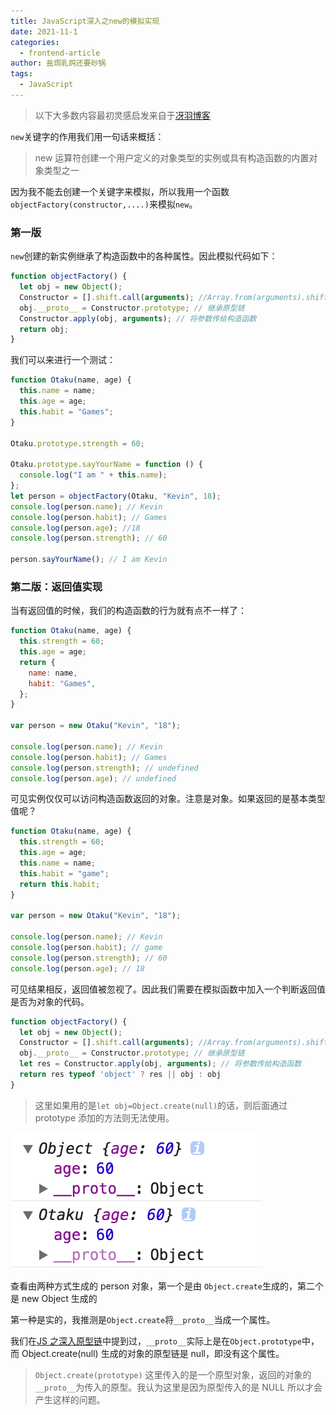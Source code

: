 ```yaml
---
title: JavaScript深入之new的模拟实现
date: 2021-11-1
categories:
  - frontend-article
author: 盐焗乳鸽还要砂锅
tags:
  - JavaScript
---
```


> 以下大多数内容最初灵感启发来自于[冴羽博客](https://github.com/mqyqingfeng/Blog)

`new`关键字的作用我们用一句话来概括：

> new 运算符创建一个用户定义的对象类型的实例或具有构造函数的内置对象类型之一

因为我不能去创建一个关键字来模拟，所以我用一个函数`objectFactory(constructor,....)`来模拟`new`。

### 第一版

`new`创建的新实例继承了构造函数中的各种属性。因此模拟代码如下：

```js
function objectFactory() {
  let obj = new Object();
  Constructor = [].shift.call(arguments); //Array.from(arguments).shift()
  obj.__proto__ = Constructor.prototype; // 继承原型链
  Constructor.apply(obj, arguments); // 将参数传给构造函数
  return obj;
}
```

我们可以来进行一个测试：

```js
function Otaku(name, age) {
  this.name = name;
  this.age = age;
  this.habit = "Games";
}

Otaku.prototype.strength = 60;

Otaku.prototype.sayYourName = function () {
  console.log("I am " + this.name);
};
let person = objectFactory(Otaku, "Kevin", 18);
console.log(person.name); // Kevin
console.log(person.habit); // Games
console.log(person.age); //18
console.log(person.strength); // 60

person.sayYourName(); // I am Kevin
```

### 第二版：返回值实现

当有返回值的时候，我们的构造函数的行为就有点不一样了：

```js
function Otaku(name, age) {
  this.strength = 60;
  this.age = age;
  return {
    name: name,
    habit: "Games",
  };
}

var person = new Otaku("Kevin", "18");

console.log(person.name); // Kevin
console.log(person.habit); // Games
console.log(person.strength); // undefined
console.log(person.age); // undefined
```

可见实例仅仅可以访问构造函数返回的对象。注意是对象。如果返回的是基本类型值呢？

```js
function Otaku(name, age) {
  this.strength = 60;
  this.age = age;
  this.name = name;
  this.habit = "game";
  return this.habit;
}

var person = new Otaku("Kevin", "18");

console.log(person.name); // Kevin
console.log(person.habit); // game
console.log(person.strength); // 60
console.log(person.age); // 18
```

可见结果相反，返回值被忽视了。因此我们需要在模拟函数中加入一个判断返回值是否为对象的代码。

```js
function objectFactory() {
  let obj = new Object();
  Constructor = [].shift.call(arguments); //Array.from(arguments).shift()
  obj.__proto__ = Constructor.prototype; // 继承原型链
  let res = Constructor.apply(obj, arguments); // 将参数传给构造函数
  return res typeof 'object' ? res || obj : obj
}
```

> 这里如果用的是`let obj=Object.create(null)`的话，则后面通过 prototype 添加的方法则无法使用。

![](../imgs/new/new-1.png)

查看由两种方式生成的 person 对象，第一个是由 `Object.create`生成的，第二个是 new Object 生成的

第一种是实的，我推测是`Object.create`将`__proto__`当成一个属性。

我们在[JS 之深入原型链](http://www.strk2.cn/views/frontend/JSPrototype.html#%E5%8E%9F%E5%9E%8B%E9%93%BE)中提到过，`__proto__`实际上是在`Object.prototype`中，而 Object.create(null) 生成的对象的原型链是 null，即没有这个属性。

> `Object.create(prototype)` 这里传入的是一个原型对象，返回的对象的`__proto__`为传入的原型。我认为这里是因为原型传入的是 NULL 所以才会产生这样的问题。

